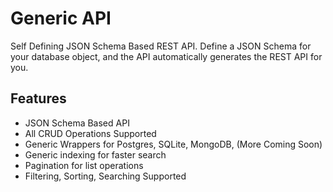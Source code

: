 # Generic API

Self Defining JSON Schema Based REST API. Define a JSON Schema for your database object, and the API automatically generates the REST API for you.

## Features

- JSON Schema Based API
- All CRUD Operations Supported
- Generic Wrappers for Postgres, SQLite, MongoDB, (More Coming Soon)
- Generic indexing for faster search
- Pagination for list operations
- Filtering, Sorting, Searching Supported